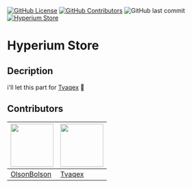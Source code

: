 [![GitHub License](https://img.shields.io/github/license/OlsonBolson-dev/Hyperium-Store?logo=github)](https://github.com/OlsonBolson-dev/Hyperium-Store/blob/4d6b75f23dcf29484beb34964d5a98c598573ffa/LICENSE)
[![GitHub Contributors](https://img.shields.io/github/contributors/OlsonBolson-dev/Hyperium-Store?logo=github)](https://github.com/OlsonBolson-dev/Hyperium-Store/blob/main/README.md#creators)
![GitHub last commit](https://img.shields.io/github/last-commit/OlsonBolson-dev/Hyperium-Store?logo=github)
[![Hyperium Store](https://img.shields.io/badge/Hyperium_Store-Website-2560e8)](chrome://dino/)


# Hyperium Store

## Decription
i'll let this part for [Tvaqex](https://github.com/Tvaqex) 🙂

## Contributors
| [<img src="https://avatars.githubusercontent.com/u/74601916" width="100"/>](https://github.com/OlsonBolson-dev) | [<img src="https://avatars.githubusercontent.com/u/111024392" width="100"/>](https://github.com/Tvaqex) |
| --- | --- |
| [OlsonBolson](https://github.com/OlsonBolson-dev) | [Tvaqex](https://github.com/Tvaqex) |
